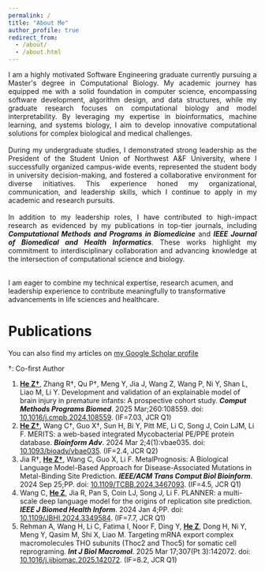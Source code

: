 ```yaml
---
permalink: /
title: "About Me"
author_profile: true
redirect_from: 
  - /about/
  - /about.html
---
```

 <p style="text-align:justify; text-justify:inter-ideograph;">
I am a highly motivated Software Engineering graduate currently pursuing a Master's degree in Computational Biology. My academic journey has equipped me with a solid foundation in computer science, encompassing software development, algorithm design, and data structures, while my graduate research focuses on computational biology and model interpretability. By leveraging my expertise in bioinformatics, machine learning, and systems biology, I aim to develop innovative computational solutions for complex biological and medical challenges.
<br>
<br>
During my undergraduate studies, I demonstrated strong leadership as the President of the Student Union of Northwest A&F University, where I successfully organized campus-wide events, represented the student body in university decision-making, and fostered a collaborative environment for diverse initiatives. This experience honed my organizational, communication, and leadership skills, which I continue to apply in my academic and research pursuits.
<br>
<br>
In addition to my leadership roles, I have contributed to high-impact research as evidenced by my publications in top-tier journals, including <span style="font-style: italic; font-weight: bold;">Computational Methods and Programs in Biomedicine</span> and <span style="font-style: italic; font-weight: bold;">IEEE Journal of Biomedical and Health Informatics</span>. These works highlight my commitment to interdisciplinary collaboration and advancing knowledge at the intersection of computational science and biology.
<br>
<br>

I am eager to combine my technical expertise, research acumen, and leadership experience to contribute meaningfully to transformative advancements in life sciences and healthcare.

</p>

Publications 
======

You can also find my articles on [my Google Scholar profile](https://scholar.google.com/citations?user=wFWBvm8AAAAJ)

†: Co-first Author
 <!-- 引文为NLM格式 -->
1. **<u>He Z†</u>**, Zhang R†, Qu P†, Meng Y, Jia J, Wang Z, Wang P, Ni Y, Shan L, Liao M, Li Y. Development and validation of an explainable model of brain injury in premature infants: A prospective cohort study. **_Comput Methods Programs Biomed_**. 2025 Mar;260:108559. doi: [10.1016/j.cmpb.2024.108559](https://doi.org/10.1016/j.cmpb.2024.108559). (IF=7.03, JCR Q1)
2. **<u>He Z†</u>**, Wang C†, Guo X†, Sun H, Bi Y, Pitt ME, Li C, Song J, Coin LJM, Li F. MERITS: a web-based integrated Mycobacterial PE/PPE protein database. **_Bioinform Adv_**. 2024 Mar 2;4(1):vbae035. doi: [10.1093/bioadv/vbae035](https://doi.org/10.1093/bioadv/vbae035). (IF=2.4, JCR Q2)
3. Jia R†, **<u>He Z†</u>**, Wang C, Guo X, Li F. MetalPrognosis: A Biological Language Model-Based Approach for Disease-Associated Mutations in Metal-Binding Site Prediction. **_IEEE/ACM Trans Comput Biol Bioinform_**. 2024 Sep 25;PP. doi: [10.1109/TCBB.2024.3467093](https://doi.org/10.1109/TCBB.2024.3467093). (IF=4.5, JCR Q1)
4. Wang C, **<u>He Z</u>**, Jia R, Pan S, Coin LJ, Song J, Li F. PLANNER: a multi-scale deep language model for the origins of replication site prediction. **_IEEE J Biomed Health Inform_**. 2024 Jan 4;PP. doi: [10.1109/JBHI.2024.3349584](https://doi.org/10.1109/JBHI.2024.3349584). (IF=7.7, JCR Q1)
5. Rehman A, Wang H, Li C, Fatima I, Noor F, Ding Y, **<u>He Z</u>**, Dong H, Ni Y, Meng Y, Qasim M, Shi X, Liao M. Targeting mRNA export complex macromolecules THO subunits (Thoc2 and Thoc5) for somatic cell reprograming. **_Int J Biol Macromol_**. 2025 Mar 17;307(Pt 3):142072. doi: [10.1016/j.ijbiomac.2025.142072](https://doi.org/10.1016/j.ijbiomac.2025.142072). (IF=8.2, JCR Q1)

<script type="text/javascript" src="//rf.revolvermaps.com/0/0/8.js?i=5qndf9dzi42&amp;m=0&amp;c=ff0000&amp;cr1=ffffff&amp;f=arial&amp;l=33" async="async"></script>

